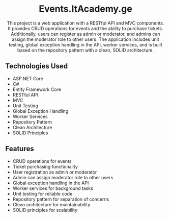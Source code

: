 <!-- Header -->
<h1 align="center">Events.ItAcademy.ge</h1>
<p align="center">This project is a web application with a RESTful API and MVC components. It provides CRUD operations for events and the ability to purchase tickets. Additionally, users can register as admin or moderator, and admins can assign the moderator role to other users. The application includes unit testing, global exception handling in the API, worker services, and is built based on the repository pattern with a clean, SOLID architecture.</p>

<!-- Technologies -->
<h2>Technologies Used</h2>
<ul>
  <li>ASP.NET Core</li>
  <li>C#</li>
  <li>Entity Framework Core</li>
  <li>RESTful API</li>
  <li>MVC</li>
  <li>Unit Testing</li>
  <li>Global Exception Handling</li>
  <li>Worker Services</li>
  <li>Repository Pattern</li>
  <li>Clean Architecture</li>
  <li>SOLID Principles</li>
</ul>

<!-- Features -->
<h2>Features</h2>
<ul>
  <li>CRUD operations for events</li>
  <li>Ticket purchasing functionality</li>
  <li>User registration as admin or moderator</li>
  <li>Admin can assign moderator role to other users</li>
  <li>Global exception handling in the API</li>
  <li>Worker services for background tasks</li>
  <li>Unit testing for reliable code</li>
  <li>Repository pattern for separation of concerns</li>
  <li>Clean architecture for maintainability</li>
  <li>SOLID principles for scalability</li>
</ul>
